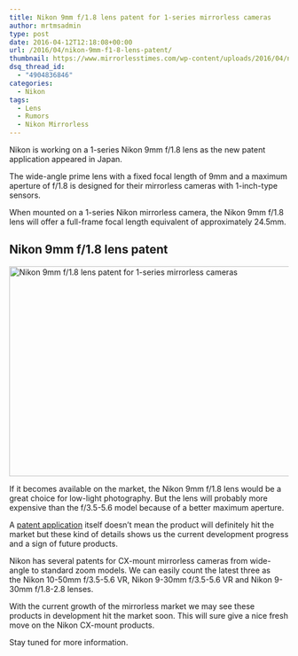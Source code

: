 ```yaml
---
title: Nikon 9mm f/1.8 lens patent for 1-series mirrorless cameras
author: mrtmsadmin
type: post
date: 2016-04-12T12:18:08+00:00
url: /2016/04/nikon-9mm-f1-8-lens-patent/
thumbnail: https://www.mirrorlesstimes.com/wp-content/uploads/2016/04/nikon-9mm-f1-8-lens-patent.jpg
dsq_thread_id:
  - "4904836846"
categories:
  - Nikon
tags:
  - Lens
  - Rumors
  - Nikon Mirrorless
---
```

Nikon is working on a 1-series Nikon 9mm f/1.8 lens as the new patent application appeared in Japan.

The wide-angle prime lens with a fixed focal length of 9mm and a maximum aperture of f/1.8 is designed for their mirrorless cameras with 1-inch-type sensors.

When mounted on a 1-series Nikon mirrorless camera, the Nikon 9mm f/1.8 lens will offer a full-frame focal length equivalent of approximately 24.5mm.<!--more-->

## Nikon 9mm f/1.8 lens patent

<img class="alignnone wp-image-81 size-full" title="Nikon 9mm f/1.8 lens patent for 1-series mirrorless cameras" src="https://i0.wp.com/www.mirrorlesstimes.com/wp-content/uploads/2016/04/nikon-9mm-f1-8-lens-patent.jpg?resize=600%2C379&#038;ssl=1" alt="Nikon 9mm f/1.8 lens patent for 1-series mirrorless cameras" width="600" height="379" srcset="https://i0.wp.com/www.mirrorlesstimes.com/wp-content/uploads/2016/04/nikon-9mm-f1-8-lens-patent.jpg?w=649&ssl=1 649w, https://i0.wp.com/www.mirrorlesstimes.com/wp-content/uploads/2016/04/nikon-9mm-f1-8-lens-patent.jpg?resize=300%2C190&ssl=1 300w" sizes="(max-width: 600px) 100vw, 600px" data-recalc-dims="1" /> 

If it becomes available on the market, the Nikon 9mm f/1.8 lens would be a great choice for low-light photography. But the lens will probably more expensive than the f/3.5-5.6 model because of a better maximum aperture.

A <a href="http://egami.blog.so-net.ne.jp" target="_blank">patent application</a> itself doesn’t mean the product will definitely hit the market but these kind of details shows us the current development progress and a sign of future products.

Nikon has several patents for CX-mount mirrorless cameras from wide-angle to standard zoom models. We can easily count the latest three as the Nikon 10-50mm f/3.5-5.6 VR, Nikon 9-30mm f/3.5-5.6 VR and Nikon 9-30mm f/1.8-2.8 lenses.

With the current growth of the mirrorless market we may see these products in development hit the market soon. This will sure give a nice fresh move on the Nikon CX-mount products.

Stay tuned for more information.
